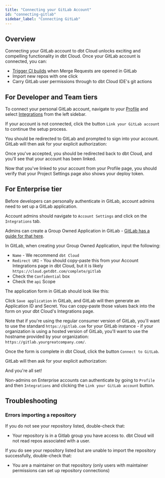 ```yaml
---
title: "Connecting your GitLab Account"
id: "connecting-gitlab"
sidebar_label: "Connecting GitLab"
---
```


## Overview

Connecting your GitLab account to dbt Cloud unlocks exciting and compelling functionality in dbt Cloud. Once your GitLab account is connected, you can:
- [Trigger CI builds](cloud-enabling-continuous-integration-with-github) when Merge Requests are opened in GitLab
- Import new repos with one click
- Carry GitLab user permissions through to dbt Cloud IDE's git actions
## For Developer and Team tiers

To connect your personal GitLab account, navigate to your [Profile](https://cloud.getdbt.com/#/profile/) and select [Integrations](https://cloud.getdbt.com/#/profile/integrations/) from the left sidebar. 

If your account is not connected, click the button `Link your GitLab account` to continue the setup process. 
<Lightbox src="/img/docs/dbt-cloud/connecting-gitlab/not-connected.png" title="Link your GitLab" />

You should be redirected to GitLab and prompted to sign into your account. GitLab will then ask for your explicit authorization: 

<Lightbox src="/img/docs/dbt-cloud/connecting-gitlab/GitLab-Auth.png" title="GitLab Authorization Screen" />

Once you've accepted, you should be redirected back to dbt Cloud, and you'll see that your account has been linked.

<Lightbox src="/img/docs/dbt-cloud/connecting-gitlab/connected.png" title="GitLab connected" />

Now that you've linked to your account from your Profile page, you should verify that your Project Settings page also shows your deploy token. 

## For Enterprise tier

Before developers can personally authenticate in GitLab, account admins need to set up a GitLab application.

Account admins should navigate to `Account Settings` and click on the `Integrations` tab. 

<Lightbox src="/img/docs/dbt-cloud/cloud-configuring-dbt-cloud/gitlab_navigation_setup.gif" title="Navigating to the GitLab Integration"/>


Admins can create a Group Owned Application in GitLab - [GitLab has a guide for that here](https://docs.gitlab.com/ee/integration/oauth_provider.html#group-owned-applications). 

In GitLab, when creating your Group Owned Application, input the following:
- `Name` - We recommend `dbt Cloud`
- `Redirect URI` - You should copy-paste this from your Account Integrations page in dbt Cloud, but it is likely `https://cloud.getdbt.com/complete/gitlab`
- Check the `Confidential` box
- Check the `api` Scope

The application form in GitLab should look like this:

<Lightbox src="/img/docs/dbt-cloud/connecting-gitlab/GitLab-Group-App.png" title="GitLab group owned applications set up"/>

Click `Save application` in GitLab, and GitLab will then generate an Application ID and Secret. You can copy-paste those values back into the form on your dbt Cloud's Integrations page.

<Lightbox src="/img/docs/dbt-cloud/cloud-configuring-dbt-cloud/gitlab_integration_edit_button.png" title="Edit button in the top right corner"/>

Note that if you're using the regular consumer version of GitLab, you'll want to use the standard `https://gitlab.com` for your GitLab instance - if your organization is using a hosted version of GitLab, you'll want to use the hostname provided by your organization: `https://gitlab.yourgreatcompany.com/`.

Once the form is complete in dbt Cloud, click the button `Connect to GitLab`.

GitLab will then ask for your explicit authorization: 

<Lightbox src="/img/docs/dbt-cloud/connecting-gitlab/GitLab-Auth.png" title="GitLab Authorization Screen" />

And you're all set!

Non-admins on Enterprise accounts can authenticate by going to `Profile` and then `Integrations` and clicking the `Link your GitLab account` button.

<Lightbox src="/img/docs/dbt-cloud/connecting-gitlab/not-connected.png" title="Link your GitLab" />


## Troubleshooting

### Errors importing a repository
If you do not see your repository listed, double-check that:
- Your repository is in a Gitlab group you have access to. dbt Cloud will not read repos associated with a user.

If you do see your repository listed but are unable to import the repository successfully, double-check that:
- You are a maintainer on that repository (only users with maintainer permissions can set up repository connections)
